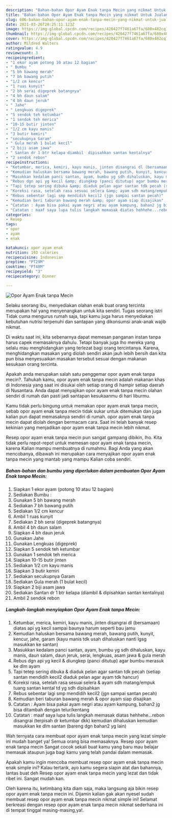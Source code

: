 ```yaml
---
description: "Bahan-bahan Opor Ayam Enak tanpa Mecin yang nikmat Untuk Jualan"
title: "Bahan-bahan Opor Ayam Enak tanpa Mecin yang nikmat Untuk Jualan"
slug: 606-bahan-bahan-opor-ayam-enak-tanpa-mecin-yang-nikmat-untuk-jualan
date: 2021-03-26T20:25:11.123Z
image: https://img-global.cpcdn.com/recipes/420427f7461a67fa/680x482cq70/opor-ayam-enak-tanpa-mecin-foto-resep-utama.jpg
thumbnail: https://img-global.cpcdn.com/recipes/420427f7461a67fa/680x482cq70/opor-ayam-enak-tanpa-mecin-foto-resep-utama.jpg
cover: https://img-global.cpcdn.com/recipes/420427f7461a67fa/680x482cq70/opor-ayam-enak-tanpa-mecin-foto-resep-utama.jpg
author: Mildred Walters
ratingvalue: 4.9
reviewcount: 3
recipeingredient:
- "1 ekor ayam potong 10 atau 12 bagian"
- " Bumbu "
- "5 bh bawang merah"
- "7 bh bawang putih"
- "1/2 cm kencur"
- "1 ruas kunyit"
- "2 bh serai digeprek batangnya"
- "4 bh daun salam"
- "4 bh daun jeruk"
- " Jahe"
- " Lengkuas digeprek"
- "5 sendok teh ketumbar"
- "1 sendok teh merica"
- "10-15 butir jinten"
- "1/2 cm kayu manis"
- "3 butir kemiri"
- "secukupnya Garam"
- " Gula merah 1 bulat kecil"
- "2 biji asam jawa"
- " Santan dr 1 btr kelapa diambil  dipisahkan santan kentalnya"
- "2 sendok rebon"
recipeinstructions:
- "Ketumbar, merica, kemiri, kayu manis, jinten disangrai dl (bersamaan) diatas api yg kecil sampai baunya harum seperti bau jamu"
- "Kemudian haluskan bersama bawang merah, bawang putih, kunyit, kencur, jahe, garam (kayu manis tdk usah dihaluskan nanti lgsg masukkan ke santan)"
- "Masukkan kedalam panci santan, ayam, bumbu yg sdh dihaluskan, kayu manis, daun salam, daun jeruk, serai, lengkuas, asam jawa &amp; gula merah"
- "Rebus dgn api yg kecil &amp; diungkep (panci ditutup) agar bumbu merasuk ke dlm ayam"
- "Tapi tetep sering dibuka &amp; diaduk pelan agar santan tdk pecah (setiap santan mendidih kecil2 diaduk pelan agar ayam tdk hancur)"
- "Koreksi rasa, setelah rasa sesuai selera &amp; ayam sdh matang/empuk tuang santan kental td yg sdh dipisahkan"
- "Rebus sebentar lagi smp mendidih kecil2 (jgn sampai santan pecah)"
- "Kemudian beri taburan bawang merah &amp; opor ayam siap disajikan"
- "Catatan : Ayam bisa pakai ayam negri atau ayam kampung, bahan2 jg bisa ditambah dengan telur/kentang"
- "Catatan : maaf saya lupa tulis langkah memasak diatas hehhehe...rebon disangrai (terpisah dr ketumbar dkk) kemudian dihaluskan kemudian masukkan ke dlm santan (bareng dgn bahan2 yg lain)"
categories:
- Resep
tags:
- opor
- ayam
- enak

katakunci: opor ayam enak 
nutrition: 193 calories
recipecuisine: Indonesian
preptime: "PT29M"
cooktime: "PT48M"
recipeyield: "3"
recipecategory: Dinner

---
```



![Opor Ayam Enak tanpa Mecin](https://img-global.cpcdn.com/recipes/420427f7461a67fa/680x482cq70/opor-ayam-enak-tanpa-mecin-foto-resep-utama.jpg)

Selaku seorang ibu, menyediakan olahan enak buat orang tercinta merupakan hal yang menyenangkan untuk kita sendiri. Tugas seorang istri Tidak cuma mengurus rumah saja, tapi kamu juga harus menyediakan kebutuhan nutrisi terpenuhi dan santapan yang dikonsumsi anak-anak wajib nikmat.

Di waktu  saat ini, kita sebenarnya dapat memesan panganan instan tanpa harus capek memasaknya dahulu. Tetapi banyak juga lho mereka yang selalu mau menghidangkan yang terlezat bagi orang tercintanya. Karena, menghidangkan masakan yang diolah sendiri akan jauh lebih bersih dan kita pun bisa menyesuaikan masakan tersebut sesuai dengan makanan kesukaan orang tercinta. 



Apakah anda merupakan salah satu penggemar opor ayam enak tanpa mecin?. Tahukah kamu, opor ayam enak tanpa mecin adalah makanan khas di Indonesia yang saat ini disukai oleh setiap orang di hampir setiap daerah di Nusantara. Anda dapat menyajikan opor ayam enak tanpa mecin olahan sendiri di rumah dan pasti jadi santapan kesukaanmu di hari liburmu.

Kamu tidak perlu bingung untuk memakan opor ayam enak tanpa mecin, sebab opor ayam enak tanpa mecin tidak sukar untuk ditemukan dan juga kalian pun dapat memasaknya sendiri di rumah. opor ayam enak tanpa mecin dapat diolah dengan bermacam cara. Saat ini telah banyak resep kekinian yang menjadikan opor ayam enak tanpa mecin lebih nikmat.

Resep opor ayam enak tanpa mecin pun sangat gampang dibikin, lho. Kita tidak perlu repot-repot untuk memesan opor ayam enak tanpa mecin, karena Kalian mampu membuatnya di rumahmu. Bagi Anda yang akan mencobanya, dibawah ini merupakan cara menyajikan opor ayam enak tanpa mecin yang mantab yang mampu Kalian coba sendiri.

<!--inarticleads1-->

##### Bahan-bahan dan bumbu yang diperlukan dalam pembuatan Opor Ayam Enak tanpa Mecin:

1. Siapkan 1 ekor ayam (potong 10 atau 12 bagian)
1. Sediakan  Bumbu :
1. Gunakan 5 bh bawang merah
1. Sediakan 7 bh bawang putih
1. Sediakan 1/2 cm kencur
1. Ambil 1 ruas kunyit
1. Sediakan 2 bh serai (digeprek batangnya)
1. Ambil 4 bh daun salam
1. Siapkan 4 bh daun jeruk
1. Gunakan  Jahe
1. Gunakan  Lengkuas (digeprek)
1. Siapkan 5 sendok teh ketumbar
1. Gunakan 1 sendok teh merica
1. Siapkan 10-15 butir jinten
1. Sediakan 1/2 cm kayu manis
1. Siapkan 3 butir kemiri
1. Sediakan secukupnya Garam
1. Sediakan  Gula merah (1 bulat kecil)
1. Siapkan 2 biji asam jawa
1. Sediakan  Santan dr 1 btr kelapa (diambil &amp; dipisahkan santan kentalnya)
1. Ambil 2 sendok rebon




<!--inarticleads2-->

##### Langkah-langkah menyiapkan Opor Ayam Enak tanpa Mecin:

1. Ketumbar, merica, kemiri, kayu manis, jinten disangrai dl (bersamaan) diatas api yg kecil sampai baunya harum seperti bau jamu
1. Kemudian haluskan bersama bawang merah, bawang putih, kunyit, kencur, jahe, garam (kayu manis tdk usah dihaluskan nanti lgsg masukkan ke santan)
1. Masukkan kedalam panci santan, ayam, bumbu yg sdh dihaluskan, kayu manis, daun salam, daun jeruk, serai, lengkuas, asam jawa &amp; gula merah
1. Rebus dgn api yg kecil &amp; diungkep (panci ditutup) agar bumbu merasuk ke dlm ayam
1. Tapi tetep sering dibuka &amp; diaduk pelan agar santan tdk pecah (setiap santan mendidih kecil2 diaduk pelan agar ayam tdk hancur)
1. Koreksi rasa, setelah rasa sesuai selera &amp; ayam sdh matang/empuk tuang santan kental td yg sdh dipisahkan
1. Rebus sebentar lagi smp mendidih kecil2 (jgn sampai santan pecah)
1. Kemudian beri taburan bawang merah &amp; opor ayam siap disajikan
1. Catatan : Ayam bisa pakai ayam negri atau ayam kampung, bahan2 jg bisa ditambah dengan telur/kentang
1. Catatan : maaf saya lupa tulis langkah memasak diatas hehhehe...rebon disangrai (terpisah dr ketumbar dkk) kemudian dihaluskan kemudian masukkan ke dlm santan (bareng dgn bahan2 yg lain)




Wah ternyata cara membuat opor ayam enak tanpa mecin yang lezat simple ini mudah banget ya! Semua orang bisa memasaknya. Resep opor ayam enak tanpa mecin Sangat cocok sekali buat kamu yang baru mau belajar memasak ataupun juga bagi kamu yang telah pandai dalam memasak.

Apakah kamu ingin mencoba membuat resep opor ayam enak tanpa mecin enak simple ini? Kalau tertarik, ayo kamu segera siapin alat dan bahannya, lantas buat deh Resep opor ayam enak tanpa mecin yang lezat dan tidak ribet ini. Sangat mudah kan. 

Oleh karena itu, ketimbang kita diam saja, maka langsung aja bikin resep opor ayam enak tanpa mecin ini. Dijamin kalian gak akan nyesel sudah membuat resep opor ayam enak tanpa mecin nikmat simple ini! Selamat berkreasi dengan resep opor ayam enak tanpa mecin nikmat sederhana ini di tempat tinggal masing-masing,ya!.

